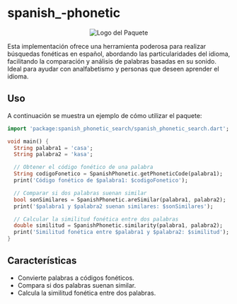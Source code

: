 # spanish_-phonetic

<div align="center">
  <img src="https://i.imgur.com/LqfrHuF.png" alt="Logo del Paquete">
</div>

Esta implementación ofrece una herramienta poderosa para realizar búsquedas fonéticas en español, abordando las particularidades del idioma, facilitando la comparación y análisis de palabras basadas en su sonido. Ideal para ayudar con analfabetismo y personas que deseen aprender el idioma.

## Uso

A continuación se muestra un ejemplo de cómo utilizar el paquete:

```dart
import 'package:spanish_phonetic_search/spanish_phonetic_search.dart';

void main() {
  String palabra1 = 'casa';
  String palabra2 = 'kasa';

  // Obtener el código fonético de una palabra
  String codigoFonetico = SpanishPhonetic.getPhoneticCode(palabra1);
  print('Código fonético de $palabra1: $codigoFonetico');

  // Comparar si dos palabras suenan similar
  bool sonSimilares = SpanishPhonetic.areSimilar(palabra1, palabra2);
  print('$palabra1 y $palabra2 suenan similares: $sonSimilares');

  // Calcular la similitud fonética entre dos palabras
  double similitud = SpanishPhonetic.similarity(palabra1, palabra2);
  print('Similitud fonética entre $palabra1 y $palabra2: $similitud');
}
```

## Características

- Convierte palabras a códigos fonéticos.
- Compara si dos palabras suenan similar.
- Calcula la similitud fonética entre dos palabras.

